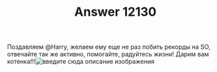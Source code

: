﻿---
title: "Answer 12130"
se.owner.user_id: 441356
se.owner.display_name: "Space Researcher"
se.owner.link: "https://ru.meta.stackoverflow.com/users/441356/space-researcher"
se.answer_id: 12130
se.question_id: 12127
se.post_type: answer
se.is_accepted: False
---
<p>Поздавляем @Harry, желаем ему еще не раз побить рекорды на SO, отвечайте так же активно, помогайте, радуйтесь жизни! Дарим вам котенка!!!<img src="https://i.stack.imgur.com/lb1Py.jpg" alt="введите сюда описание изображения" /></p>
